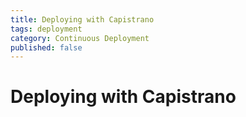 ```yaml
---
title: Deploying with Capistrano
tags: deployment
category: Continuous Deployment
published: false
---
```


# Deploying with Capistrano
